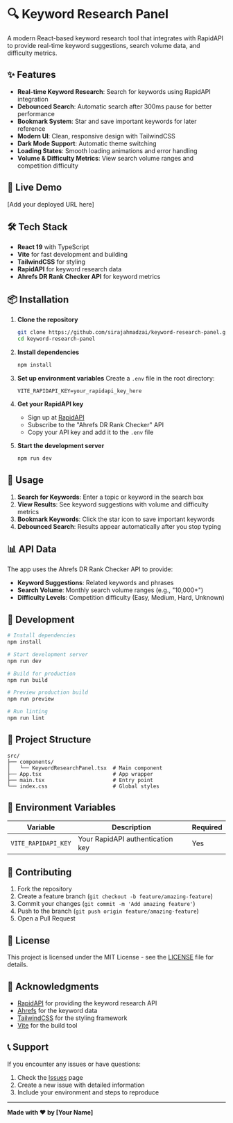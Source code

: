 # 🔍 Keyword Research Panel

A modern React-based keyword research tool that integrates with RapidAPI to provide real-time keyword suggestions, search volume data, and difficulty metrics.

## ✨ Features

- **Real-time Keyword Research**: Search for keywords using RapidAPI integration
- **Debounced Search**: Automatic search after 300ms pause for better performance
- **Bookmark System**: Star and save important keywords for later reference
- **Modern UI**: Clean, responsive design with TailwindCSS
- **Dark Mode Support**: Automatic theme switching
- **Loading States**: Smooth loading animations and error handling
- **Volume & Difficulty Metrics**: View search volume ranges and competition difficulty

## 🚀 Live Demo

[Add your deployed URL here]

## 🛠️ Tech Stack

- **React 19** with TypeScript
- **Vite** for fast development and building
- **TailwindCSS** for styling
- **RapidAPI** for keyword research data
- **Ahrefs DR Rank Checker API** for keyword metrics

## 📦 Installation

1. **Clone the repository**
   ```bash
   git clone https://github.com/sirajahmadzai/keyword-research-panel.git
   cd keyword-research-panel
   ```

2. **Install dependencies**
   ```bash
   npm install
   ```

3. **Set up environment variables**
   Create a `.env` file in the root directory:
   ```env
   VITE_RAPIDAPI_KEY=your_rapidapi_key_here
   ```

4. **Get your RapidAPI key**
   - Sign up at [RapidAPI](https://rapidapi.com)
   - Subscribe to the "Ahrefs DR Rank Checker" API
   - Copy your API key and add it to the `.env` file

5. **Start the development server**
   ```bash
   npm run dev
   ```

## 🎯 Usage

1. **Search for Keywords**: Enter a topic or keyword in the search box
2. **View Results**: See keyword suggestions with volume and difficulty metrics
3. **Bookmark Keywords**: Click the star icon to save important keywords
4. **Debounced Search**: Results appear automatically after you stop typing

## 📊 API Data

The app uses the Ahrefs DR Rank Checker API to provide:
- **Keyword Suggestions**: Related keywords and phrases
- **Search Volume**: Monthly search volume ranges (e.g., "10,000+")
- **Difficulty Levels**: Competition difficulty (Easy, Medium, Hard, Unknown)

## 🔧 Development

```bash
# Install dependencies
npm install

# Start development server
npm run dev

# Build for production
npm run build

# Preview production build
npm run preview

# Run linting
npm run lint
```

## 📁 Project Structure

```
src/
├── components/
│   └── KeywordResearchPanel.tsx  # Main component
├── App.tsx                       # App wrapper
├── main.tsx                      # Entry point
└── index.css                     # Global styles
```

## 🔐 Environment Variables

| Variable | Description | Required |
|----------|-------------|----------|
| `VITE_RAPIDAPI_KEY` | Your RapidAPI authentication key | Yes |

## 🤝 Contributing

1. Fork the repository
2. Create a feature branch (`git checkout -b feature/amazing-feature`)
3. Commit your changes (`git commit -m 'Add amazing feature'`)
4. Push to the branch (`git push origin feature/amazing-feature`)
5. Open a Pull Request

## 📝 License

This project is licensed under the MIT License - see the [LICENSE](LICENSE) file for details.

## 🙏 Acknowledgments

- [RapidAPI](https://rapidapi.com) for providing the keyword research API
- [Ahrefs](https://ahrefs.com) for the keyword data
- [TailwindCSS](https://tailwindcss.com) for the styling framework
- [Vite](https://vitejs.dev) for the build tool

## 📞 Support

If you encounter any issues or have questions:
1. Check the [Issues](https://github.com/sirajahmadzai/keyword-research-panel/issues) page
2. Create a new issue with detailed information
3. Include your environment and steps to reproduce

---

**Made with ❤️ by [Your Name]**
